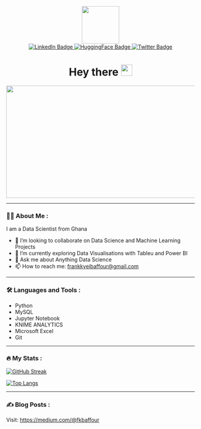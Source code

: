  <div id="header" align="center">
  <img src="https://media.giphy.com/media/M9gbBd9nbDrOTu1Mqx/giphy.gif" width="100"/>

 <div id="badges">
  <a href="https://www.linkedin.com/in/frank-kyei-baffour-403b60100/">
    <img src="https://img.shields.io/badge/LinkedIn-blue?style=for-the-badge&logo=linkedin&logoColor=white" alt="LinkedIn Badge"/>
  </a>
  <a href="https://huggingface.co/FKBaffour">
    <img src="https://img.shields.io/badge/HUGGING%20FACE-gold?logo=huggingface&logoColor=gold" alt="HuggingFace Badge"/>
  </a>
  <a href="https://twitter.com/fk_baffour">
    <img src="https://img.shields.io/badge/Twitter-blue?style=for-the-badge&logo=twitter&logoColor=white" alt="Twitter Badge"/>
  </a>
  </div>
  <img src="https://komarev.com/ghpvc/?username=kyei-frank&style=flat-square&color=blue" alt=""/>

  <h1>
    Hey there
    <img src="https://media.giphy.com/media/hvRJCLFzcasrR4ia7z/giphy.gif" width="30px"/>
  </h1>
  
  <img src="https://media.giphy.com/media/dWesBcTLavkZuG35MI/giphy.gif" width="600" height="300"/>    
</div>

---

### :man_technologist: About Me :
I am a Data Scientist from Ghana
- 👯 I’m looking to collaborate on Data Science and Machine Learning Projects
- 🌱 I’m currently exploring Data Visualisations with Tableu and Power BI
- 💬 Ask me about Anything Data Science
- 📫 How to reach me: frankkyeibaffour@gmail.com

---

### :hammer_and_wrench: Languages and Tools :
- Python
- MySQL
- Jupyter Notebook
- KNIME ANALYTICS
- Microsoft Excel
- Git
---

### :fire: My Stats :
[![GitHub Streak](http://github-readme-streak-stats.herokuapp.com?user=kyei-frank&theme=dark)](https://git.io/streak-stats)

[![Top Langs](https://github-readme-stats.vercel.app/api/top-langs/?username=kyei-frank)](https://github.com/anuraghazra/github-readme-stats)

---

### :writing_hand: Blog Posts :
Visit: https://medium.com/@fkbaffour


